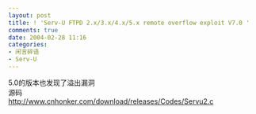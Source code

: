 ```yaml
---
layout: post
title: ! 'Serv-U FTPD 2.x/3.x/4.x/5.x remote overflow exploit V7.0 '
comments: true
date: 2004-02-28 11:16
categories:
- 闲言碎语
- Serv-U
---
```


<p>5.0的版本也发现了溢出漏洞<br />源码<br /><a href="http://www.cnhonker.com/download/releases/Codes/Servu2.c">http://www.cnhonker.com/download/releases/Codes/Servu2.c</a><br /><br /></p>				
